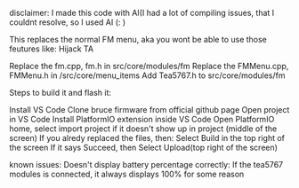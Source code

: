 disclaimer: I made this code with AI(I had a lot of compiling issues, that I couldnt resolve, so I used AI (: )

This replaces the normal FM menu, aka you wont be able to use those feutures like: Hijack TA 

Replace the fm.cpp, fm.h in src/core/modules/fm
Replace the FMMenu.cpp, FMMenu.h in /src/core/menu_items
Add Tea5767.h to src/core/modules/fm

Steps to build it and flash it:

Install VS Code
Clone bruce firmware from official github page
Open project in VS Code
Install PlatformIO extension inside VS Code
Open PlatformIO home, select import project if it doesn't show up in project (middle of the screen)
If you alredy replaced the files, then: Select Build in the top right of the screen
If it says Succeed, then Select Upload(top right of the screen)


known issues:
Doesn't display battery percentage correctly: If the tea5767 modules is connected, it always displays 100% for some reason

